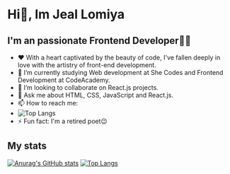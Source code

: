 # Hi👋, Im Jeal Lomiya
## I'm an passionate Frontend Developer👩‍💻
- ❤ With a heart captivated by the beauty of code, I've fallen deeply in love with the artistry of front-end development.
- 🌱 I’m currently studying Web development at She Codes and Frontend Development at CodeAcademy.
- 👯 I’m looking to collaborate on React.js projects.
- 💬 Ask me about HTML, CSS, JavaScript and React.js.
- 📫 How to reach me:
- ![Top Langs](https://github-readme-stats.vercel.app/api/top-langs/?username=jaellomiya&size_weight=0.5&count_weight=0.5)
- ⚡ Fun fact: I'm a retired poet😉

## My stats
[![Anurag's GitHub stats](https://github-readme-stats.vercel.app/api?username=jaellomiya)](https://github.com/anuraghazra/github-readme-stats)
[![Top Langs](https://github-readme-stats.vercel.app/api/top-langs/?username=jaellomiya&layout=donut)](https://github.com/anuraghazra/github-readme-stats)

<!--
**jaellomiya/jaellomiya** is a ✨ _special_ ✨ repository because its `README.md` (this file) appears on your GitHub profile.

Here are some ideas to get you started:

- 🔭 I’m currently working on ...
- 🌱 I’m currently learning ...
- 👯 I’m looking to collaborate on ...
- 🤔 I’m looking for help with ...
- 💬 Ask me about ...
- 📫 How to reach me: ...
- 😄 Pronouns: ...
- ⚡ Fun fact: ...
-->
